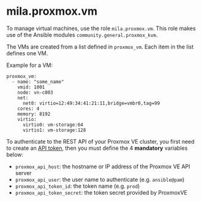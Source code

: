 # mila.proxmox.vm

To manage virtual machines, use the role `mila.proxmox.vm`. This role makes use
of the Ansible modules `community.general.proxmox_kvm`.

The VMs are created from a list defined in `proxmox_vm`. Each item
in the list defines one VM.

Example for a VM:

	proxmox_vm:
	  - name: "some_name"
		vmid: 1001
		node: vn-c003
		net:
		  net0: virtio=12:49:34:41:21:11,bridge=vmbr0,tag=99
		cores: 4
		memory: 8192
		virtio:
		  virtio0: vm-storage:64
		  virtio1: vm-storage:128

To authenticate to the REST API of your Proxmox VE cluster, you first need to
create an [API token][pve_api_tokens], then you must define the 4 **mandatory**
variables below:

 - `proxmox_api_host`: the hostname or IP address of the Proxmox VE API server
 - `proxmox_api_user`: the user name to authenticate (e.g. `ansible@pam`)
 - `proxmox_api_token_id`: the token name (e.g. `prod`)
 - `proxmox_api_token_secret`: the token secret provided by ProxmoxVE

[pve_api_tokens]: https://pve.proxmox.com/pve-docs/chapter-pveum.html#pveum_tokens

